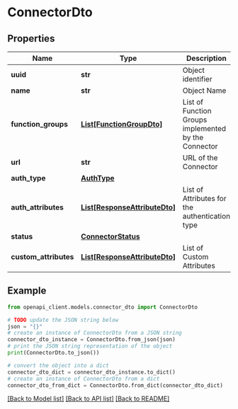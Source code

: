 # ConnectorDto


## Properties

Name | Type | Description | Notes
------------ | ------------- | ------------- | -------------
**uuid** | **str** | Object identifier | 
**name** | **str** | Object Name | 
**function_groups** | [**List[FunctionGroupDto]**](FunctionGroupDto.md) | List of Function Groups implemented by the Connector | 
**url** | **str** | URL of the Connector | 
**auth_type** | [**AuthType**](AuthType.md) |  | 
**auth_attributes** | [**List[ResponseAttributeDto]**](ResponseAttributeDto.md) | List of Attributes for the authentication type | [optional] 
**status** | [**ConnectorStatus**](ConnectorStatus.md) |  | 
**custom_attributes** | [**List[ResponseAttributeDto]**](ResponseAttributeDto.md) | List of Custom Attributes | [optional] 

## Example

```python
from openapi_client.models.connector_dto import ConnectorDto

# TODO update the JSON string below
json = "{}"
# create an instance of ConnectorDto from a JSON string
connector_dto_instance = ConnectorDto.from_json(json)
# print the JSON string representation of the object
print(ConnectorDto.to_json())

# convert the object into a dict
connector_dto_dict = connector_dto_instance.to_dict()
# create an instance of ConnectorDto from a dict
connector_dto_from_dict = ConnectorDto.from_dict(connector_dto_dict)
```
[[Back to Model list]](../README.md#documentation-for-models) [[Back to API list]](../README.md#documentation-for-api-endpoints) [[Back to README]](../README.md)


